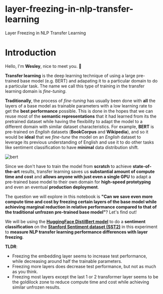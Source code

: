 # layer-freezing-in-nlp-transfer-learning
Layer Freezing in NLP Transfer Learning

# Introduction

Hello, I'm **Wesley**, nice to meet you. 👋

**Transfer learning** is the deep learning technique of using a large pre-trained base model (e.g. BERT) and adapating it to a particular domain to do a particular task. The name we call this type of training in the transfer learning domain is *fine-tuning*.

**Traditionally**, the process of *fine-tuning* has usually been done with **all** the layers of a base model as trainable parameters with a low learning rate to get the **best performance** possible. This is done in the hopes that we can reuse most of the **semantic representations** that it had learned from its the pretrained dataset while having the flexibility to adapt the model to a different domain with similar dataset characteristics. For example, **BERT** is pre-trained on *English* datasets (**BookCorpus** and **Wikipedia**), and so it would be **ideal** that we *fine-tune* the model on an *English* dataset to leverage its previous understanding of English and use it to do other tasks like sentiment classification to have **minimal** data distribution shift.

![bert](https://github.com/wesleyacheng/layer-freezing-in-nlp-transfer-learning/assets/15952538/d2dca473-48a7-4458-b063-1ce9e477ba1d)

Since we don't have to train the model from **scratch** to achieve **state-of-the-art** results, transfer learning saves us **substantial amount of compute time and cost** and **allows anyone with just even a single GPU** to adapt a pre-trained base model to their own domain for **high-speed prototyping** and even an eventual **production deployment**.

The question we will explore in this notebook is **"Can we save even more compute time and cost by freezing certain layers of the base model while achieving marginal reduction in relative performance compared to that of the traditional unfrozen pre-trained base model"**? Let's find out!

We will be using the **[HuggingFace DistilBert model](https://huggingface.co/distilbert-base-uncased)** to do a **sentiment classification** on the **[Stanford Sentiment dataset (SST2)](https://paperswithcode.com/dataset/sst)** in this experiment to **measure NLP transfer learning performance differences with layer freezing**.

**TLDR**:
- Freezing the embedding layer seems to increase test performance, while decreasing around half the trainable parameters.
- Freezing more layers does decrease test performance, but not as much as you think.
- Freezing most layers except the last 1 or 2 transformer layer seems to be the goldilock zone to reduce compute time and cost while achieving similar unfrozen results.
